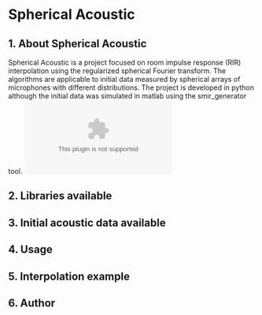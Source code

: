 # Spherical Acoustic

## 1. About Spherical Acoustic
Spherical Acoustic is a project focused on room impulse response (RIR) interpolation using the regularized spherical Fourier transform. The algorithms are applicable to initial data measured by spherical arrays of microphones with different distributions. The project is developed in python although the initial data was simulated in matlab using the smir_generator tool.
![](images/generalDiagram.eps)

## 2. Libraries available

## 3. Initial acoustic data available

## 4. Usage

## 5. Interpolation example

## 6. Author
